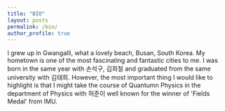 ```yaml
---
title: "BIO"
layout: posts
permalink: /bio/
author_profile: true
---
```


I grew up in Gwangalli, what a lovely beach, Busan, South Korea. My hometown is one of the most fascinating and fantastic cities to me.
I was born in the same year with 손석구, 김희철 and graduated from the same university with 김태희.
However, the most important thing I would like to highlight is that I might take the course of Quantumn Physics in the department of Physics with 허준이 well known for the winner of 'Fields Medal' from IMU.
